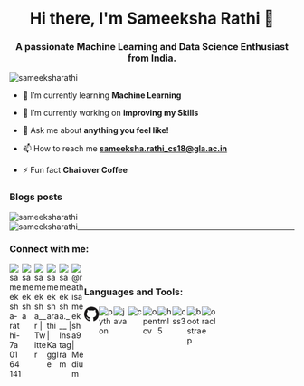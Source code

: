 <h1 align="center">Hi there, I'm Sameeksha Rathi 👋</h1>
<h3 align="center">A passionate Machine Learning and Data Science Enthusiast from India.</h3>

<p align="left"> <img src="https://komarev.com/ghpvc/?username=sameeksharathi" alt="sameeksharathi" /> </p>

- 🌱 I’m currently learning **Machine Learning**

- 🔭 I’m currently working on **improving my Skills**

- 💬 Ask me about **anything you feel like!**

- 📫 How to reach me **sameeksha.rathi_cs18@gla.ac.in**

- ⚡ Fun fact **Chai over Coffee**

### Blogs posts
<!-- BLOG-POST-LIST:START -->
<!-- BLOG-POST-LIST:END -->

<img src="https://github-readme-stats.vercel.app/api/top-langs/?username=sameeksharathi&layout=compact&hide=html&hide_border=true,issues&theme=gruvbox" alt="sameeksharathi" />
<br />
<img align="left" src="https://github-readme-stats.vercel.app/api?username=sameeksharathi&show_icons=true&hide_border=true&count_private=true&hide=prs,issues&theme=gruvbox" alt="sameeksharathi" />

<hr>

### Connect with me:
<a href="https://www.linkedin.com/in/sameeksha-rathi-7a0164141/" target="_blank">
  <img align="left" alt="sameeksha-rathi-7a0164141" | Linkedin" title="LinkedIn" width="22px" src="https://cdn.jsdelivr.net/npm/simple-icons@v3/icons/linkedin.svg"> 
</a>                                                                                                                                     
<a href="https://www.hackerrank.com/_181500611" target="_blank">
  <img align="left" alt="sameeksha" | HackerRank" title="HackerRank" width="22px" src="https://cdn.jsdelivr.net/npm/simple-icons@v3/icons/hackerrank.svg"> 
</a>
<a href="https://twitter.com/sameeksha__r" target="blank">
  <img align="left" alt="sameeksha__r | Twitter" title="Twitter" width="22px" src="https://cdn.jsdelivr.net/npm/simple-icons@3.0.1/icons/twitter.svg">
</a>                                                                                                                                                                             <a href="https://kaggle.com/sameeksharathi" target="blank">
  <img align="left" alt="sameeksharathi | Kaggle" title="Kaggle" width="22px" src="https://cdn.jsdelivr.net/npm/simple-icons@3.0.1/icons/kaggle.svg">
</a>                                               
<a href="https://instagram.com/sameeksha.___" target="blank">
  <img align="left" alt="sameeksha.___ | Instagram" title="Instagram" width="22px" src="https://cdn.jsdelivr.net/npm/simple-icons@3.0.1/icons/instagram.svg">
</a>
<a href="https://medium.com/@rathisameeksha9" target="blank">
  <img align="left" alt="@rathisameeksha9 | Medium" title="Medium" width="22px" src="https://cdn.jsdelivr.net/npm/simple-icons@3.0.1/icons/medium.svg">
</a>
<br />

### Languages and Tools:
<img align="left" alt="GitHub" title="Github" width="26px" src="https://raw.githubusercontent.com/github/explore/78df643247d429f6cc873026c0622819ad797942/topics/github/github.png" />

<img align="left" alt="python" width="26px" src="https://devicons.github.io/devicon/devicon.git/icons/python/python-original.svg" />

<img align="left" alt="java" width="26px" src="https://devicons.github.io/devicon/devicon.git/icons/java/java-original-wordmark.svg" />

<img align="left" alt="c" width="26px" src="https://devicons.github.io/devicon/devicon.git/icons/c/c-original.svg" />

<img align="left" alt="opencv" width="26px" src="https://www.vectorlogo.zone/logos/opencv/opencv-icon.svg" width="40" />

<img align="left" alt="html5" width="26px" src="https://devicons.github.io/devicon/devicon.git/icons/html5/html5-original-wordmark.svg" />

<img align="left" alt="css3" width="26px" src="https://devicons.github.io/devicon/devicon.git/icons/css3/css3-original-wordmark.svg" />

<img align="left" alt="bootstrap" width="26px" src="https://devicons.github.io/devicon/devicon.git/icons/bootstrap/bootstrap-plain.svg" /> 

<img align="left" alt="oracle" width="26px" src="https://devicons.github.io/devicon/devicon.git/icons/oracle/oracle-original.svg" /> 
<br /><br />

